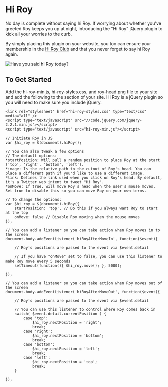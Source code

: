 # Hi Roy

No day is complete without saying hi Roy. If worrying about whether you've greeted Roy keeps you up at night, introducing the "Hi Roy" jQuery plugin to kick all your worries to the curb.

By simply placing this plugin on your website, you too can ensure your membership in the [Hi Roy Club](http://hiroy.club/) and that you never forget to say hi Roy again.

![Have you said hi Roy today?](https://raw.githubusercontent.com/bamadesigner/hi-roy/master/hi-roy-screencast.gif)

## To Get Started

Add the hi-roy-min.js, hi-roy-styles.css, and roy-head.png file to your site and add the following to the <head> section of your site. Hi Roy is a jQuery plugin so you will need to make sure you include jQuery.

```
<link rel="stylesheet" href="hi-roy-styles.css" type="text/css" media="all" />
<script type="text/javascript" src="//code.jquery.com/jquery-2.2.1.min.js"></script>
<script type="text/javascript" src="hi-roy-min.js"></script>
```

```
// Initiate Roy in JS
var $hi_roy = $(document).hiRoy();
```

```
// You can also tweak a few options
// The default options:
*startPosition: Will pull a random position to place Roy at the start ('top', 'right', 'bottom', 'left').
*image: Is the relative path to the cutout of Roy's head. You can place a different path if you'd like to use a different image.
*link: Defines the link used when you click on Roy's head. By default, it's a Twitter web intent to tweet "Hi Roy".
*onMove: If true, will move Roy's head when the user's mouse moves. Set true to disable this so you can move Roy on your own terms.

// To change the options:
var $hi_roy = $(document).hiRoy({
    startPosition: 'top', // Do this if you always want Roy to start at the top
    onMove: false // Disable Roy moving when the mouse moves
});
```

```
// You can add a listener so you can take action when Roy moves in to the screen
document.body.addEventListener('hiRoyAfterMoveIn', function($event){

    // Roy's positions are passed to the event via $event.detail

    // If you have "onMove" set to false, you can use this listener to make Roy move every 5 seconds
    setTimeout(function(){ $hi_roy.move(); }, 5000);

});
```

```
// You can add a listener so you can take action when Roy moves out of the screen
document.body.addEventListener('hiRoyAfterMoveOut', function($event){

    // Roy's positions are passed to the event via $event.detail

    // You can use this listener to control where Roy comes back in
    switch( $event.detail.currentPosition ) {
        case 'top':
            $hi_roy.nextPosition = 'right';
            break;
        case 'right':
            $hi_roy.nextPosition = 'bottom';
            break;
        case 'bottom':
            $hi_roy.nextPosition = 'left';
            break;
        case 'left':
            $hi_roy.nextPosition = 'top';
            break;
    }

});
```